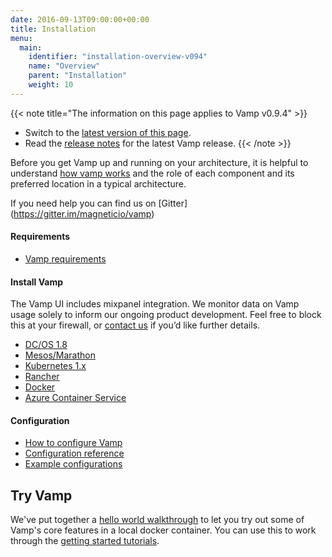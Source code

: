 ```yaml
---
date: 2016-09-13T09:00:00+00:00
title: Installation
menu:
  main:
    identifier: "installation-overview-v094"
    name: "Overview"
    parent: "Installation"
    weight: 10
---
```


{{< note title="The information on this page applies to Vamp v0.9.4" >}}

* Switch to the [latest version of this page](/documentation/installation/overview).
* Read the [release notes](/documentation/release-notes/latest) for the latest Vamp release.
{{< /note >}}

Before you get Vamp up and running on your architecture, it is helpful to understand [how vamp works](/documentation/how-vamp-works/architecture-and-components) and the role of each component and its preferred location in a typical architecture.  

If you need help you can find us on [Gitter] (https://gitter.im/magneticio/vamp)

#### Requirements

* [Vamp requirements](/documentation/how-vamp-works/requirements)

#### Install Vamp
The Vamp UI includes mixpanel integration. We monitor data on Vamp usage solely to inform our ongoing product development. Feel free to block this at your firewall, or [contact us](contact) if you’d like further details.

* [DC/OS 1.8](/documentation/installation/v0.9.4/dcos)
* [Mesos/Marathon](/documentation/installation/v0.9.4/mesos-marathon)
* [Kubernetes 1.x](/documentation/installation/v0.9.4/kubernetes)
* [Rancher](/documentation/installation/v0.9.4/rancher)
* [Docker](/documentation/installation/v0.9.4/docker)
* [Azure Container Service](/documentation/installation/v0.9.4/azure-container-service)

#### Configuration

* [How to configure Vamp](/documentation/installation/v0.9.4/configure-vamp/)
* [Configuration reference](/documentation/installation/v0.9.4/configuration-reference/)
* [Example configurations](/documentation/installation/v0.9.4/example-configurations/)

## Try Vamp

We've put together a [hello world walkthrough](/documentation/installation/v0.9.4/hello-world/) to let you try out some of Vamp's core features in a local docker container. You can use this to work through the [getting started tutorials](/documentation/tutorials/overview).


